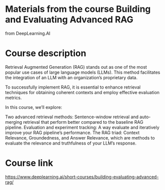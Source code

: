 # Materials from the course Building and Evaluating Advanced RAG

from DeepLearning.AI 

# Course description
Retrieval Augmented Generation (RAG) stands out as one of the most popular use cases of large language models (LLMs). This method facilitates the integration of an LLM with an organization’s proprietary data.

To successfully implement RAG, it is essential to enhance retrieval techniques for obtaining coherent contexts and employ effective evaluation metrics.

In this course, we’ll explore:

Two advanced retrieval methods: Sentence-window retrieval and auto-merging retrieval that perform better compared to the baseline RAG pipeline. 
Evaluation and experiment tracking: A way evaluate and iteratively improve your RAG pipeline’s performance. 
The RAG triad: Context Relevance, Groundedness, and Answer Relevance, which are methods to evaluate the relevance and truthfulness of your LLM’s response.

# Course link
https://www.deeplearning.ai/short-courses/building-evaluating-advanced-rag/